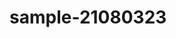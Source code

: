 # sample-21080323
<html lang="vi" style="font-family: Sans-serif;"><head>
        <title>My Page</title>
        <meta charset="UTF-8">
        <meta name="viewport" content="width=device-width, initial-scale=1.0">
        <link rel="icon" type="image/x-icon" href="https://mao-nek.000webhostapp.com/index.html/Nh%C3%B3m%202/Mao/Mao%201/logo-removebg-preview.png">
        <style>
            *{
                padding: 0;
                margin: 0;
            }
            /* style cho background*/
            .background {
                height: 100vh;/*1/100 chiều cao khung hình*/
                width: 100%;
                background-image: url('https://media.istockphoto.com/id/1420755455/photo/grunge-dirty-background-overlay.jpg?b=1&s=612x612&w=0&k=20&c=Fy12nzrJP6dWK7NPWeAHNL0rsob1HfA8Ypn91jSUA1g=');
                background-position: center;
                background-size: cover;/*tự chia tỉ lệ để phù hợp với nội dung*/
                padding-left: 5%;
                padding-right: 5%;
                box-sizing: border-box;/*Chiều rộng và chiều cao áp dụng cho tất cả các phần của phần tử*/
                position: relative;/*vị trí tương đối*/
            }
            .navbar{
                background-color: whitesmoke;
                font-size:150%;
                width: 100%;
                height: 15vh;
                margin: auto;
                padding-right: 2cm;
                padding-left: 2cm;
                margin-left: -2cm;
                margin-right: 2cm;
                display: flex;/*Dùng để hiển thị một phần tử dưới dạng khối*/
                align-items: center;/*Căn giữa các căn chỉnh cho tất cả các mục của phần tử <div>*/
            }
            .logo{
                width: 130px;
                cursor: pointer;
            }
            nav{
                flex: 1;
                padding-left: 60px;
            }
            nav ul li{
                display: inline-block;
                list-style: none;
                margin: 0px 20px;
            }
            nav ul li a{
                text-decoration: none;/*đặt kiểu trang trí cho văn bản*/
                color: #333;
            }
            .content h1 {
                font-size: 60px;
                font-weight: 100;
                margin-top: 15px;
                margin-bottom: 15px;
                color:white;

            }
            .content p{
                font-size: 30px;
                color: white;
                margin-left: 9cm;
                margin-top: 4.5cm;    
                margin-right: 4cm;
            }
            .content img{
                position: absolute;
                margin-left:-2cm;
                width: 40%;
                height: auto;
            }
            .content {
                margin-left: 10%;
                margin-top: 5%;
            }
            tr {
                list-style-type: none;
                padding-left: 0;
                text-align: left;
            }
            .section {
                margin: 50px auto;
                max-width: 800px;/*đặt chiều rộng tối đa cho phần tử*//*Nếu nội dung lớn hơn chiều rộng tối đa, nó sẽ tự động thay đổi chiều cao của phần tử.*/
                background-color: whitesmoke;
                opacity: 0.8;
                padding: 30px;
                display: flex;
                flex-direction: row;
                flex-wrap: wrap;
                align-items:center;
            }
            .sections {
                margin: 10px auto;
                max-width: 800px;
                background-color: whitesmoke;
                opacity: 0.8;
                padding: 30px;
            }
            .sections h{
                margin-left: 7cm;
                font-size: 28px;
            }
            .sections table{
                margin-top: 0.2cm;
                margin-left: 7cm;
            }
            .about{

                margin: 10px auto;
                max-width: 800px;
                background-color: whitesmoke;
                opacity: 0.8;
                padding: 30px;
            }
            .about img{
                width: 70%;
                height: auto;
                border-radius: 50px;
            }
            .about-text{
                text-align: justify;
            }
            .about-text table{
                display: flex;
                flex-wrap: wrap;
            }
            .main{
                width: 1130px;
                max-width: 95%;
                margin: 0 auto;
                display: flex;
                align-items: center;
                justify-content: space-around;
                flex-wrap: wrap;
            }
            .about-text h2{
                color: black;
                font-size: 75px;
                text-transform: capitalize;
                margin-bottom: 20px;
                margin-top: 30px;
            }
            .about-text h5{
                color: black;
                letter-spacing: 2px;
                font-size: 22px;
                margin-bottom: 25px;
                text-transform: capitalize;
            }
            .about-text p{
                color: black;
                letter-spacing: 1px;
                line-height: 28px;
                font-size: 18px;
                margin-bottom: 45px;
            }
            .about-text table{
                color: black;
                padding: 12px;
                margin-bottom: 50px;
                border-collapse: collapse;
                border-right-color: #191919;
                border-left-color: #191919 ;
            }
            .about-text table td{
                padding: 20px;
            }
        </style>
    </head>
    <body>
        <div class="background">
                <div class="navbar">
                    <img src="https://mao-nek.000webhostapp.com/index.html/Nh%C3%B3m%202/Mao/Mao%201/blacklogo-removebg-preview.png" alt="Logo" class="logo">
                    <nav>
                        <ul id="menu">
                            <li><a href="https://mao-nek.000webhostapp.com/index.html/Nh%C3%B3m%202/PHINEAS.html">Trang chủ</a></li>
                            <li><a href="#ttcnl">Thông tin cá nhân</a></li>
                            <li><a href="#aboutme">Về chính tôi</a></li>
                            <li><a href="#mas">Ngành tôi học</a></li>
                            <li><a href="#ykr">Ý kiến về tôi</a></li>
                        </ul>
                    </nav>
                </div>
            <div class="content">
                <h1>Chào mọi người!!!</h1>
                <img src="https://mao-nek.000webhostapp.com/index.html/Nh%C3%B3m%202/adorable-logo-design-cat-donut-suitable-cake-petshop_553860-138-removebg-preview.png">
                <p>Có thể thông qua trang web này, mọi người sẽ hiểu rõ mình hơn... !!!</p>
            </div>
        </div>
        <section class="about" id="About-me">
            <div class="main">
                <img src="https://mao-nek.000webhostapp.com/index.html/Nh%C3%B3m%202/Mao/lam.jpg">
                <div class="about-text">
                    <h2>Thông tin về tôi</h2>
                    <h5>MAS 1 - <span>21080323</span></h5>
                    <p> Tôi là Đinh Xuân Lâm</p>
                    <style>
                        table {
                            border: 0px;
                            border-collapse: collapse;  
                        }
                        th, td {  
                            border: 1px solid #f9004d;  
                            padding: 10px;  
                            position: relative;
                            text-align: center;
                        }  
                        </style>
                    <table border="1px">
                        
                        <tbody><tr>
                            <td>Số điện thoại</td>
                            <td>Ngày sinh</td>
                            <td>Facebook</td>
                        </tr>
                        
                        <tr>
                            <td><a href="tel:0979161663">0979161663</a></td>
                            <td>07/11/2003</td>
                            <td><a href="https://www.facebook.com/little.maoo.k3">Xuân Lâm</a></td>
                        </tr>
                        
                        </tbody></table>
                </div>
            </div>
        </section>
        <div class="sections">
            <h3 id="aboutme">🧑‍🎓Về bản thân tôi</h3>
            <p>Chào mọi người, tôi tên Lâm đệm Xuân họ Đinh. Mọi người có thể gọi tôi là Lâm chứ đọc cả họ cả tên dài lắm. Tôi còn một cái tên khác cũng khá thân thuộc hơn là Mao. Tôi sinh ra và lớn lên ở Hà Nội còn cội nguồn ở Ninh Bình nơi bạt ngàn đá vôi và dê núi. Hiện thì tôi đang là sinh viên năm 2 trường Quản trị và Kinh doanh (HSB). Ngành tôi theo học là Quản trị và An ninh (MAS). Sở thích của tôi là chơi game, chơi thể thao và đặc biệt là kiếm tiền. Đây là một ví dụ nè.😉</p>
            <img src="https://mao-nek.000webhostapp.com/index.html/Nh%C3%B3m%202/Mao/ck.png" width="100%" height="auto">
            <img src="https://mao-nek.000webhostapp.com/index.html/Nh%C3%B3m%202/Mao/cp.jpg" width="100%" height="auto">
            <br><br>
            <p>Ngoài ra mình còn thích ăn vặt nữa. À không phải là "rất" thích ăn vặt :)))))</p>
            <img src="https://mao-nek.000webhostapp.com/index.html/Nh%C3%B3m%202/Mao/food.jpg" width="100%" height="auto">
            <p>Và đi chơi với những anh em thiện lành.</p>
            <img src="https://mao-nek.000webhostapp.com/index.html/Nh%C3%B3m%202/Mao/homie.png" width="100%" height="auto">
            <p>Tí nữa thì quên không giới thiệu thằng con của mình nữa.......Nuôi nó không được lâu lắm nhưng mà yêu hơn bồ và quý hơn bạn "xã giao :)"</p>
            <img src="https://mao-nek.000webhostapp.com/index.html/Nh%C3%B3m%202/Mao/mon.jpg" width="100%" height="auto">
        </div>
        <div class="sections">
            <h4 id="mas">🧑‍🎓Một xíu về ngành tôi học:</h4>    
                <iframe width="100%" height="450" src="https://www.youtube.com/embed/TQ7NXmucrDI" title="YouTube video player" frameborder="0" allow="accelerometer; autoplay; clipboard-write; encrypted-media; gyroscope; picture-in-picture; web-share" allowfullscreen=""></iframe>
        </div>
        <div class="section">
            <h4 id="ykr">🙍‍♂️Một số ý kiến riêng</h4>
                <form action="" method="get">
                    <label for="name">Họ và tên:</label><br>
                    <input type="text" id="name" name="name"><br>
                    <label for="msv">Mã sinh viên:</label><br>
                    <input type="text" id="msv" name="msv"><br>
                    <label for="pnb">Số điện thoại:</label><br>
                    <input type="text" id="pnb" name="pnb"><br>
                    <label for="mail">Mail:</label><br>
                    <input type="email" id="mail" name="mail"><br>
                    <label for="gt">Giới tính:</label>
                    <select id="gt" name="gt">
                        <option value="Nam">Nam</option>
                        <option value="Nữ">Nữ</option>
                        <option value="Ngoài">Ngoài</option>
                    </select>
                    <br><textarea name="comment" rows="5" cols="40">Nhập ý kiến ở đây!!!</textarea><br><br>
                    <input type="submit" value="Submit">
                    <input type="reset">
                </form> 
        </div>
 </body></html>
